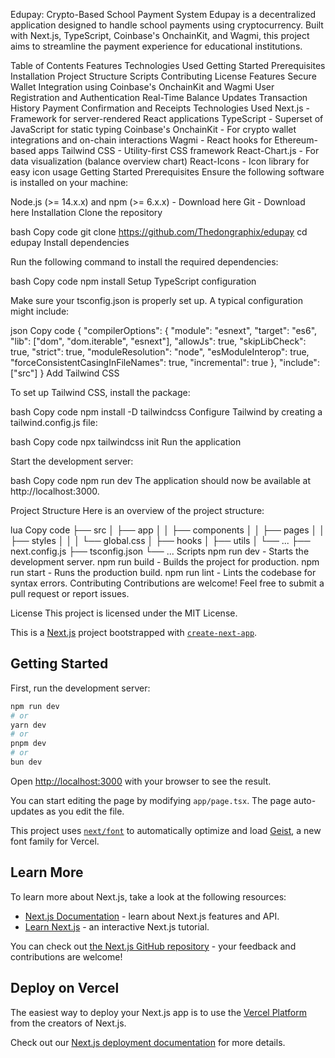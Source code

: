 Edupay: Crypto-Based School Payment System
Edupay is a decentralized application designed to handle school payments using cryptocurrency. Built with Next.js, TypeScript, Coinbase's OnchainKit, and Wagmi, this project aims to streamline the payment experience for educational institutions.

Table of Contents
Features
Technologies Used
Getting Started
Prerequisites
Installation
Project Structure
Scripts
Contributing
License
Features
Secure Wallet Integration using Coinbase's OnchainKit and Wagmi
User Registration and Authentication
Real-Time Balance Updates
Transaction History
Payment Confirmation and Receipts
Technologies Used
Next.js - Framework for server-rendered React applications
TypeScript - Superset of JavaScript for static typing
Coinbase's OnchainKit - For crypto wallet integrations and on-chain interactions
Wagmi - React hooks for Ethereum-based apps
Tailwind CSS - Utility-first CSS framework
React-Chart.js - For data visualization (balance overview chart)
React-Icons - Icon library for easy icon usage
Getting Started
Prerequisites
Ensure the following software is installed on your machine:

Node.js (>= 14.x.x) and npm (>= 6.x.x) - Download here
Git - Download here
Installation
Clone the repository

bash
Copy code
git clone https://github.com/Thedongraphix/edupay
cd edupay
Install dependencies

Run the following command to install the required dependencies:

bash
Copy code
npm install
Setup TypeScript configuration

Make sure your tsconfig.json is properly set up. A typical configuration might include:

json
Copy code
{
  "compilerOptions": {
    "module": "esnext",
    "target": "es6",
    "lib": ["dom", "dom.iterable", "esnext"],
    "allowJs": true,
    "skipLibCheck": true,
    "strict": true,
    "moduleResolution": "node",
    "esModuleInterop": true,
    "forceConsistentCasingInFileNames": true,
    "incremental": true
  },
  "include": ["src"]
}
Add Tailwind CSS

To set up Tailwind CSS, install the package:

bash
Copy code
npm install -D tailwindcss
Configure Tailwind by creating a tailwind.config.js file:

bash
Copy code
npx tailwindcss init
Run the application

Start the development server:

bash
Copy code
npm run dev
The application should now be available at http://localhost:3000.

Project Structure
Here is an overview of the project structure:

lua
Copy code
├── src
│   ├── app
│   │   ├── components
│   │   ├── pages
│   │   ├── styles
│   │   │   └── global.css
│   ├── hooks
│   ├── utils
│   └── ...
├── next.config.js
├── tsconfig.json
└── ...
Scripts
npm run dev - Starts the development server.
npm run build - Builds the project for production.
npm run start - Runs the production build.
npm run lint - Lints the codebase for syntax errors.
Contributing
Contributions are welcome! Feel free to submit a pull request or report issues.

License
This project is licensed under the MIT License.





This is a [Next.js](https://nextjs.org) project bootstrapped with [`create-next-app`](https://nextjs.org/docs/app/api-reference/cli/create-next-app).

## Getting Started

First, run the development server:

```bash
npm run dev
# or
yarn dev
# or
pnpm dev
# or
bun dev
```

Open [http://localhost:3000](http://localhost:3000) with your browser to see the result.

You can start editing the page by modifying `app/page.tsx`. The page auto-updates as you edit the file.

This project uses [`next/font`](https://nextjs.org/docs/app/building-your-application/optimizing/fonts) to automatically optimize and load [Geist](https://vercel.com/font), a new font family for Vercel.

## Learn More

To learn more about Next.js, take a look at the following resources:

- [Next.js Documentation](https://nextjs.org/docs) - learn about Next.js features and API.
- [Learn Next.js](https://nextjs.org/learn) - an interactive Next.js tutorial.

You can check out [the Next.js GitHub repository](https://github.com/vercel/next.js) - your feedback and contributions are welcome!

## Deploy on Vercel

The easiest way to deploy your Next.js app is to use the [Vercel Platform](https://vercel.com/new?utm_medium=default-template&filter=next.js&utm_source=create-next-app&utm_campaign=create-next-app-readme) from the creators of Next.js.

Check out our [Next.js deployment documentation](https://nextjs.org/docs/app/building-your-application/deploying) for more details.
